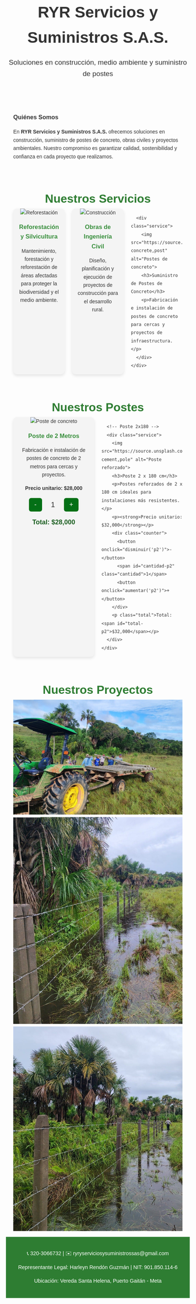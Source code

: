 <!DOCTYPE html>
<html lang="es">
<head>
  <meta charset="UTF-8">
  <meta name="viewport" content="width=device-width, initial-scale=1.0">
  <title>RYR Servicios y Suministros S.A.S.</title>
  <style>
    body {
      margin: 0;
      font-family: Arial, sans-serif;
      line-height: 1.6;
      color: #333;
      background: #fdfdfd;
    }

    header {
      background: linear-gradient(135deg, #4caf50, #a5d6a7);
      color: #fff;
      padding: 40px 20px;
      text-align: center;
    }

    header h1 {
      margin: 0;
      font-size: 2.7rem;
    }

    header p {
      font-size: 1.2rem;
    }

    section {
      padding: 10px 20px;
    }

    h2 {
      color: #2e7d32;
      margin-bottom: 1px;
      text-align: center;
      font-size: 2rem;
    }

    /* Estilos de servicios */
    .services {
      display: grid;
      grid-template-columns: repeat(auto-fit, minmax(50px, 1fr));
      gap: 20px;
    }

    .service {
      background: #f4f4f4;
      border-radius: 10px;
      overflow: hidden;
      box-shadow: 0 4px 8px rgba(0,0,0,0.1);
      transition: transform 0.3s;
      text-align: center;
      padding-bottom: 15px;
    }

    .service:hover {
      transform: translateY(-5px);
    }

    .service img {
      width: 200%;
      height: 120px;
      object-fit: cover;
    }

    .service h3 {
      margin: 15px;
      color: #388e3c;
    }

    .service p {
      margin: 0 15px 15px;
    }

    /* Contadores de postes */
    .counter {
      display: flex;
      justify-content: center;
      align-items: center;
      margin: 15px 0;
    }

    .counter button {
      padding: 8px 15px;
      font-size: 18px;
      margin: 0 10px;
      border: none;
      border-radius: 6px;
      background: #047016;
      color: #fff;
      cursor: pointer;
      transition: 0.3s;
    }

    .counter button:hover {
      background: #268d2b;
    }

    .cantidad {
      font-size: 20px;
      min-width: 40px;
      display: inline-block;
    }

    .total {
      font-weight: bold;
      margin-top: 10px;
      font-size: 18px;
      color: #1b5e20;
    }

    /* Estilos galería */
    .gallery {
      display: grid;
      grid-template-columns: repeat(auto-fit, minmax(150px, 1fr));
      gap: 15px;
      margin-top: 20px;
    }

    .gallery img {
      width: 100%;
      height: 200px;
      object-fit: cover;
      border-radius: 10px;
      box-shadow: 0 4px 8px rgba(0,0,0,0.2);
      transition: transform 0.3s ease;
    }

    .gallery img:hover {
      transform: scale(1.05);
    }

    footer {
      background: #2e7d32;
      color: #fff;
      text-align: center;
      padding: 20px;
      font-size: 0.9rem;
    }

    footer a {
      color: #fff;
      text-decoration: underline;
    }
  </style>
</head>
<body>
  <header>
    <h1>RYR Servicios y Suministros S.A.S.</h1>
     <p>Soluciones en construcción, medio ambiente y suministro de postes</p>
    
  </header>
    <section class="about">
    <h3>Quiénes Somos</h3>
    <p>En <strong>RYR Servicios y Suministros S.A.S.</strong> ofrecemos soluciones en construcción, suministro de postes de concreto, obras civiles y proyectos ambientales. 
    Nuestro compromiso es garantizar calidad, sostenibilidad y confianza en cada proyecto que realizamos.</p>
  </section>

  <!-- Sección NUEVOS SERVICIOS -->
  <section id="otros-servicios">
    <h2>Nuestros Servicios</h2>
    <div class="services">
      <div class="service">
        <img src="https://source.unsplash.com/400x300/?trees,landscape" alt="Reforestación">
        <h3>Reforestación y Silvicultura</h3>
        <p>Mantenimiento, forestación y reforestación de áreas afectadas para proteger la biodiversidad y el medio ambiente.</p>
      </div>
      <div class="service">
        <img src="https://source.unsplash.com/400x300/?construction" alt="Construcción">
        <h3>Obras de Ingeniería Civil</h3>
        <p>Diseño, planificación y ejecución de proyectos de construcción para el desarrollo  rural.</p>
      </div>
    
      <div class="service">
        <img src="https://source.unsplash.com/400x300/?concrete,post" alt="Postes de concreto">
        <h3>Suministro de Postes de Concreto</h3>
        <p>Fabricación e instalación de postes de concreto para cercas y proyectos de infraestructura.</p>
      </div>
    </div>
  </section>

  <!-- Sección POSTES con contadores -->
  <section id="postes">
    <h2>Nuestros Postes</h2>
    <div class="services">
      <!-- Poste de 2 metros -->
      <div class="service">
        <img src="https://source.unsplash.com/400x300/?concrete,post" alt="Poste de concreto">
        <h3>Poste de 2 Metros</h3>
        <p>Fabricación e instalación de postes de concreto de 2 metros para cercas y proyectos.</p>
        <p><strong>Precio unitario: $28,000</strong></p>
        <div class="counter">
          <button onclick="disminuir('p1')">-</button>
          <span id="cantidad-p1" class="cantidad">1</span>
          <button onclick="aumentar('p1')">+</button>
        </div>
        <p class="total">Total: <span id="total-p1">$28,000</span></p>
      </div>

      <!-- Poste 2x180 -->
      <div class="service">
        <img src="https://source.unsplash.com/400x300/?cement,pole" alt="Poste reforzado">
        <h3>Poste 2 x 180 cm</h3>
        <p>Postes reforzados de 2 x 180 cm ideales para instalaciones más resistentes.</p>
        <p><strong>Precio unitario: $32,000</strong></p>
        <div class="counter">
          <button onclick="disminuir('p2')">-</button>
          <span id="cantidad-p2" class="cantidad">1</span>
          <button onclick="aumentar('p2')">+</button>
        </div>
        <p class="total">Total: <span id="total-p2">$32,000</span></p>
      </div>
    </div>
  </section>

  <!-- Galería de proyectos -->
  <section id="galeria">
    <h2>Nuestros Proyectos</h2>
    <img src="proyecto1.jpeg" alt="Proyecto reforestación y limpieza">
    <img src="proyecto2.jpeg" alt="Obras civiles y construcción">
    <img src="proyecto3.jpeg" alt="Postes de concreto instalados en campo">

    
  </section>

  <!-- Footer -->
  <footer>
    <p>📞 320-3066732 | ✉️ ryryserviciosysuministrossas@gmail.com</p>
    <p>Representante Legal: Harleyn Rendón Guzmán | NIT: 901.850.114-6</p>
    <p>Ubicación: Vereda Santa Helena, Puerto Gaitán - Meta</p>
  </footer>

  <script>
    let precios = { p1: 28000, p2: 32000 };
    let cantidades = { p1: 1, p2: 1 };

    function actualizarTotal(producto) {
      document.getElementById("cantidad-" + producto).innerText = cantidades[producto];
      document.getElementById("total-" + producto).innerText =
        "$" + (precios[producto] * cantidades[producto]).toLocaleString("es-CO");
    }

    function aumentar(producto) {
      cantidades[producto]++;
      actualizarTotal(producto);
    }

    function disminuir(producto) {
      if (cantidades[producto] > 1) {
        cantidades[producto]--;
        actualizarTotal(producto);
      }
    }

    // Inicializar totales
    actualizarTotal("p1");
    actualizarTotal("p2");
  </script>
</body>
</html>

